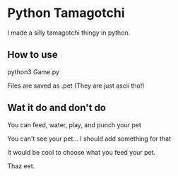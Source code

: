 # Python Tamagotchi

I made a silly tamagotchi thingy in python. 

## How to use

python3 Game.py

Files are saved as .pet (They are just ascii tho!)

## Wat it do and don't do

You can feed, water, play, and punch your pet

You can't see your pet... I should add something for that

It would be cool to choose what you feed your pet.

Thaz eet.

